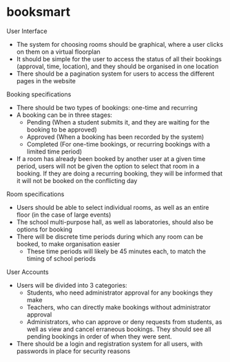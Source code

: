 # booksmart


User Interface
- The system for choosing rooms should be graphical, where a user clicks on them on a virtual floorplan
- It should be simple for the user to access the status of all their bookings (approval, time, location), and they should be organised in one location
- There should be a pagination system for users to access the different pages in the website

Booking specifications
- There should be two types of bookings: one-time and recurring
- A booking can be in three stages: 
   - Pending (When a student submits it, and they are waiting for the booking to be approved)
   - Approved (When a booking has been recorded by the system)
   - Completed (For one-time bookings, or recurring bookings with a limited time period)
- If a room has already been booked by another user at a given time period, users will not be given the option to select that room in a booking. If they are doing a recurring booking, they will be informed that it will not be booked on the conflicting day

Room specifications
- Users should be able to select individual rooms, as well as an entire floor (in the case of large events)
- The school multi-purpose hall, as well as laboratories, should also be options for booking
- There will be discrete time periods during which any room can be booked, to make organisation easier
   - These time periods will likely be 45 minutes each, to match the timing of school periods

User Accounts
- Users will be divided into 3 categories:
   - Students, who need administrator approval for any bookings they make
   - Teachers, who can directly make bookings without administrator approval
   - Administrators, who can approve or deny requests from students, as well as view and cancel erraneous bookings. They should see all pending bookings in order of when they were sent.
- There should be a login and registration system for all users, with passwords in place for security reasons
